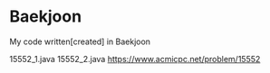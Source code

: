 # Baekjoon
My code written[created] in Baekjoon

15552_1.java
15552_2.java
https://www.acmicpc.net/problem/15552

